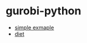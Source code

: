 # gurobi-python
* [simple exmaple](https://github.com/C-Joey/gurobi/blob/master/Example%20mip1.ipynb)
* [diet](https://github.com/C-Joey/gurobi/blob/master/diet.ipynb)
